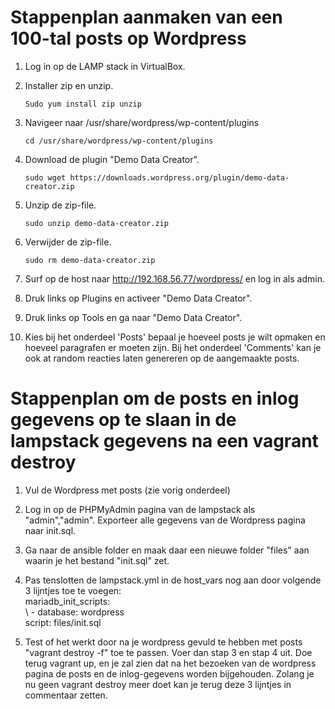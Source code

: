 # Stappenplan aanmaken van een 100-tal posts op Wordpress #

1) Log in op de LAMP stack in VirtualBox.<br>

2) Installer zip en unzip.<br>

	`Sudo yum install zip unzip`
3) Navigeer naar /usr/share/wordpress/wp-content/plugins<br>

    `cd /usr/share/wordpress/wp-content/plugins` 
4) Download de plugin "Demo Data Creator". <br>

	`sudo wget https://downloads.wordpress.org/plugin/demo-data-creator.zip` 

5) Unzip de zip-file. <br>

    `sudo unzip demo-data-creator.zip` 
6) Verwijder de zip-file. <br>

	`sudo rm demo-data-creator.zip`

7) Surf op de host naar http://192.168.56.77/wordpress/ en log in als admin. <br>

8) Druk links op Plugins en activeer "Demo Data Creator". <br>

9) Druk links op Tools en ga naar "Demo Data Creator". <br>

10) Kies bij het onderdeel 'Posts' bepaal je hoeveel posts je wilt opmaken en hoeveel paragrafen er moeten zijn. Bij het onderdeel 'Comments' kan je ook at random reacties laten genereren op de aangemaakte posts.

# Stappenplan om de posts en inlog gegevens op te slaan in de lampstack gegevens na een vagrant destroy #

1) Vul de Wordpress met posts (zie vorig onderdeel)

2) Log in op de PHPMyAdmin pagina van de lampstack als "admin","admin". Exporteer alle gegevens van de Wordpress pagina naar init.sql.

3) Ga naar de ansible folder en maak daar een nieuwe folder "files" aan waarin je het bestand "init.sql" zet.

4) Pas tenslotten de lampstack.yml in de host_vars nog aan door volgende 3 lijntjes toe te voegen:<br>
mariadb_init_scripts:<br>
  \  - database: wordpress<br>
    script: files/init.sql<br>

5) Test of het werkt door na je wordpress gevuld te hebben met posts "vagrant destroy -f" toe te passen. Voer dan stap 3 en stap 4 uit. Doe terug vagrant up, en je zal zien dat na het bezoeken van de wordpress pagina de posts en de inlog-gegevens worden bijgehouden. Zolang je nu geen vagrant destroy meer doet kan je terug deze 3 lijntjes in commentaar zetten.
